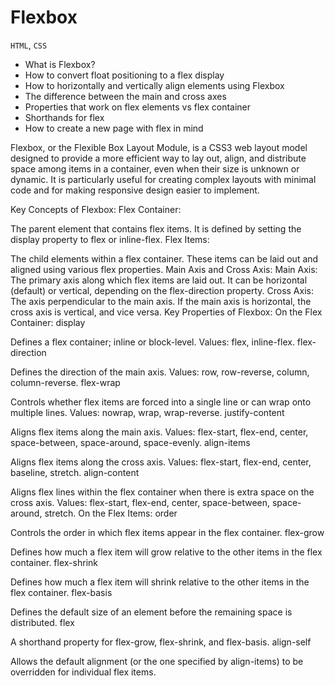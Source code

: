 # Flexbox

`HTML`, `CSS`

- What is Flexbox?
- How to convert float positioning to a flex display
- How to horizontally and vertically align elements using Flexbox
- The difference between the main and cross axes
- Properties that work on flex elements vs flex container
- Shorthands for flex
- How to create a new page with flex in mind

Flexbox, or the Flexible Box Layout Module, is a CSS3 web layout model designed to provide a more efficient way to lay out, align, and distribute space among items in a container, even when their size is unknown or dynamic. It is particularly useful for creating complex layouts with minimal code and for making responsive design easier to implement.

Key Concepts of Flexbox:
Flex Container:

The parent element that contains flex items. It is defined by setting the display property to flex or inline-flex.
Flex Items:

The child elements within a flex container. These items can be laid out and aligned using various flex properties.
Main Axis and Cross Axis:
Main Axis:
The primary axis along which flex items are laid out. It can be horizontal (default) or vertical, depending on the flex-direction property.
Cross Axis:
The axis perpendicular to the main axis. If the main axis is horizontal, the cross axis is vertical, and vice versa.
Key Properties of Flexbox:
On the Flex Container:
display

Defines a flex container; inline or block-level. Values: flex, inline-flex.
flex-direction

Defines the direction of the main axis. Values: row, row-reverse, column, column-reverse.
flex-wrap

Controls whether flex items are forced into a single line or can wrap onto multiple lines. Values: nowrap, wrap, wrap-reverse.
justify-content

Aligns flex items along the main axis. Values: flex-start, flex-end, center, space-between, space-around, space-evenly.
align-items

Aligns flex items along the cross axis. Values: flex-start, flex-end, center, baseline, stretch.
align-content

Aligns flex lines within the flex container when there is extra space on the cross axis. Values: flex-start, flex-end, center, space-between, space-around, stretch.
On the Flex Items:
order

Controls the order in which flex items appear in the flex container.
flex-grow

Defines how much a flex item will grow relative to the other items in the flex container.
flex-shrink

Defines how much a flex item will shrink relative to the other items in the flex container.
flex-basis

Defines the default size of an element before the remaining space is distributed.
flex

A shorthand property for flex-grow, flex-shrink, and flex-basis.
align-self

Allows the default alignment (or the one specified by align-items) to be overridden for individual flex items.
